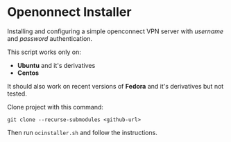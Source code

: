 # Openonnect Installer
Installing and configuring a simple openconnect VPN server with *username* and *password* authentication.

This script works only on:
* **Ubuntu** and it's derivatives
* **Centos**

It should also work on recent versions of **Fedora** and it's derivatives but not tested.

Clone project with this command:

`git clone --recurse-submodules <github-url>`

Then run `ocinstaller.sh` and follow the instructions.
